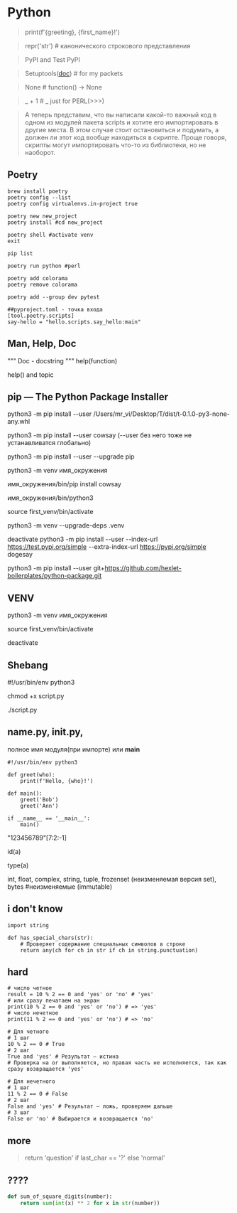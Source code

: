Python
====

> print(f'{greeting}, {first_name}!')

> repr('str') # канонического строкового представления

> PyPI and Test PyPI

> Setuptools([doc](https://setuptools.pypa.io/en/latest/)) # for my packets

> None # function() -> None

>_ + 1 # _ just for PERL(>>>)

> А теперь представим, что вы написали какой-то важный код в одном из модулей пакета scripts и хотите его импортировать в другие места. В этом случае стоит остановиться и подумать, а должен ли этот код вообще находиться в скрипте. Проще говоря, скрипты могут импортировать что-то из библиотеки, но не наоборот.

Poetry
-----
```
brew install poetry
poetry config --list
poetry config virtualenvs.in-project true

poetry new new_project
poetry install #cd new_project

poetry shell #activate venv
exit

pip list

poetry run python #perl

poetry add colorama
poetry remove colorama

poetry add --group dev pytest

##pyproject.toml - точка входа
[tool.poetry.scripts]
say-hello = "hello.scripts.say_hello:main"
```

Man, Help, Doc 
-----------------------------------


""" Doc - docstring """
help(function)

help() and topic

pip — The Python Package Installer
--------------------

python3 -m pip install --user /Users/mr_vi/Desktop/T/dist/t-0.1.0-py3-none-any.whl 

python3 -m pip install --user cowsay (--user без него тоже не устанавливатся глобально)

python3 -m pip install --user --upgrade pip

python3 -m venv имя_окружения

имя_окружения/bin/pip install cowsay

имя_окружения/bin/python3

source first_venv/bin/activate

python3 -m venv --upgrade-deps .venv

deactivate
python3 -m pip install --user --index-url https://test.pypi.org/simple --extra-index-url https://pypi.org/simple dogesay

python3 -m pip install --user git+https://github.com/hexlet-boilerplates/python-package.git

VENV
----

python3 -m venv имя_окружения

source first_venv/bin/activate

deactivate

Shebang
-------

#!/usr/bin/env python3

chmod +x script.py

./script.py

__name__.py, __init__.py,
-------- 
полное имя модуля(при импорте) или __main__
```
#!/usr/bin/env python3

def greet(who):
    print(f'Hello, {who}!')

def main():
    greet('Bob')
    greet('Ann')

if __name__ == '__main__':
    main()
```

"123456789"[7:2:-1]

id(a)

type(a)

int, float, complex, string, tuple, frozenset (неизменяемая версия set), bytes #неизменяемые (immutable)

## i don't know
```
import string

def has_special_chars(str):
    # Проверяет содержание специальных символов в строке
    return any(ch for ch in str if ch in string.punctuation)
```

## hard 
```
# число четное
result = 10 % 2 == 0 and 'yes' or 'no' # 'yes'
# или сразу печатаем на экран
print(10 % 2 == 0 and 'yes' or 'no') # => 'yes'
# число нечетное
print(11 % 2 == 0 and 'yes' or 'no') # => 'no'

# Для четного
# 1 шаг
10 % 2 == 0 # True
# 2 шаг
True and 'yes' # Результат — истина
# Проверка на or выполняется, но правая часть не исполняется, так как 
сразу возвращается 'yes'

# Для нечетного
# 1 шаг
11 % 2 == 0 # False
# 2 шаг
False and 'yes' # Результат — ложь, проверяем дальше
# 3 шаг
False or 'no' # Выбирается и возвращается 'no'
```

## more
> return 'question' if last_char == '?' else 'normal'

## ????
```python
def sum_of_square_digits(number):
    return sum(int(x) ** 2 for x in str(number))

```
